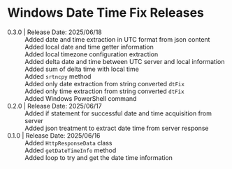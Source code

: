 # Windows Date Time Fix Releases

<!-- Windows Date Time Fix Releases Table: -->
<head>
    <link rel="stylesheet" href="Docs/CSS/ReleaseNotes.css">
    <link rel="stylesheet" href="./CSS/ReleaseNotes.css">
</head>
<dl>
    <!-- 0.3.0 (2025/06/18) -->
    <dt><version-data>0.3.0</version-data> | Release Date: 2025/06/18</dt>
    <dd>Added date and time extraction in UTC format from json content</dd>
    <dd>Added local date and time getter information</dd>
    <dd>Added local timezone configuration extraction</dd>
    <dd>Added delta date and time between UTC server and local information</dd>
    <dd>Added sum of delta time with local time</dd>
    <dd>Added <code>srtncpy</code> method</dd>
    <dd>Added only date extraction from string converted <code>dtFix</code></dd>
    <dd>Added only time extraction from string converted <code>dtFix</code></dd>
    <dd>Added Windows PowerShell command</dd>
    <!-- 0.2.0 (2025/06/17) -->
    <dt><version-data>0.2.0</version-data> | Release Date: 2025/06/17</dt>
    <dd>Added if statement for successful date and time acquisition from server</dd>
    <dd>Added json treatment to extract date time from server response</dd>
    <!-- 0.1.0 (2025/06/16) -->
    <dt><version-data>0.1.0</version-data> | Release Date: 2025/06/16</dt>
    <dd>Added <code>HttpResponseData</code> class</dd>
    <dd>Added <code>getDateTimeInfo</code> method</dd>
    <dd>Added loop to try and get the date time information</dd>
</dl>